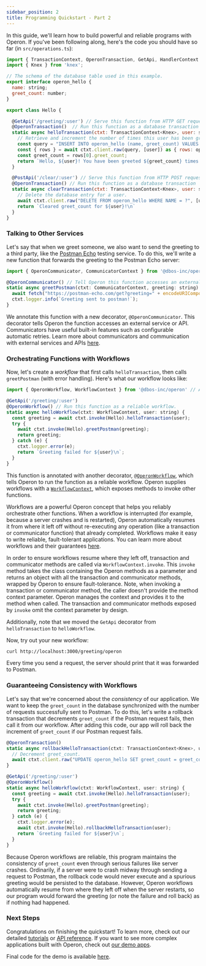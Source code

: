 ```yaml
---
sidebar_position: 2
title: Programming Quickstart - Part 2
---
```


In this guide, we'll learn how to build powerful and reliable programs with Operon.
If you've been following along, here's the code you should have so far (in `src/operations.ts`):

```javascript
import { TransactionContext, OperonTransaction, GetApi, HandlerContext } from '@dbos-inc/operon'
import { Knex } from 'knex';

// The schema of the database table used in this example.
export interface operon_hello {
  name: string;
  greet_count: number;
}

export class Hello {

  @GetApi('/greeting/:user') // Serve this function from HTTP GET requests to the /greeting endpoint with 'user' as a path parameter
  @OperonTransaction()  // Run this function as a database transaction
  static async helloTransaction(ctxt: TransactionContext<Knex>, user: string) {
    // Retrieve and increment the number of times this user has been greeted.
    const query = "INSERT INTO operon_hello (name, greet_count) VALUES (?, 1) ON CONFLICT (name) DO UPDATE SET greet_count = operon_hello.greet_count + 1 RETURNING greet_count;"
    const { rows } = await ctxt.client.raw(query, [user]) as { rows: operon_hello[] };
    const greet_count = rows[0].greet_count;
    return `Hello, ${user}! You have been greeted ${greet_count} times.\n`;
  }

  @PostApi('/clear/:user') // Serve this function from HTTP POST requests to the /clear endpoint with 'user' as a path parameter
  @OperonTransaction() // Run this function as a database transaction
  static async clearTransaction(ctxt: TransactionContext<Knex>, user: string) {
    // Delete the database entry for a user.
    await ctxt.client.raw("DELETE FROM operon_hello WHERE NAME = ?", [user]);
    return `Cleared greet_count for ${user}!\n`
  }
}
```

### Talking to Other Services

Let's say that when we greet someone, we also want to send the greeting to a third party, like the [Postman Echo](https://postman-echo.com/) testing service.
To do this, we'll write a new function that forwards the greeting to the Postman Echo server:

```javascript
import { OperonCommunicator, CommunicatorContext } from '@dbos-inc/operon' // Add these to your imports

@OperonCommunicator() // Tell Operon this function accesses an external service or API.
static async greetPostman(ctxt: CommunicatorContext, greeting: string) {
  await fetch("https://postman-echo.com/get?greeting=" + encodeURIComponent(greeting));
  ctxt.logger.info(`Greeting sent to postman!`);
}
```

We annotate this function with a new decorator, `@OperonCommunicator`.
This decorator tells Operon the function accesses an external service or API.
Communicators have useful built-in features such as configurable automatic retries.
Learn more about communicators and communication with external services and APIs [here](../tutorials/communicator-tutorial).

### Orchestrating Functions with Workflows

Now, let's create a _workflow_ that first calls `helloTransaction`, then calls `greetPostman` (with error handling).
Here's what our workflow looks like:

```javascript
import { OperonWorkflow, WorkflowContext } from '@dbos-inc/operon' // Add these to your imports

@GetApi('/greeting/:user')
@OperonWorkflow() // Run this function as a reliable workflow.
static async helloWorkflow(ctxt: WorkflowContext, user: string) {
  const greeting = await ctxt.invoke(Hello).helloTransaction(user);
  try {
    await ctxt.invoke(Hello).greetPostman(greeting);
    return greeting;
  } catch (e) {
    ctxt.logger.error(e);
    return `Greeting failed for ${user}\n`;
  }
}
```

This function is annotated with another decorator, [`@OperonWorkflow`](../api-reference/decorators#operonworkflow), which tells Operon to run the function as a reliable workflow.
Operon supplies workflows with a [`WorkflowContext`](../api-reference/contexts#workflowcontext), which exposes methods to invoke other functions.

Workflows are a powerful Operon concept that helps you reliably orchestrate other functions.
When a workflow is interrupted (for example, because a server crashes and is restarted), Operon automatically resumes it from where it left off without re-executing any operation (like a transaction or communicator function) that already completed.
Workflows make it easy to write reliable, fault-tolerant applications.
You can learn more about workflows and their guarantees [here](../tutorials/workflow-tutorial).

In order to ensure workflows resume where they left off, transaction and communicator methods are called via `WorkflowContext.invoke`.
This `invoke` method takes the class containing the Operon methods as a parameter and returns an object with all the transaction and communicator methods, wrapped by Operon to ensure fault-tolerance.
Note, when invoking a transaction or communicator method, the caller doesn't provide the method context parameter.
Operon manages the context and provides it to the method when called.
The transaction and communicator methods exposed by `invoke` omit the context parameter by design.

Additionally, note that we moved the `GetApi` decorator from `helloTransaction` to `helloWorkflow`.

Now, try out your new workflow:

```bash
curl http://localhost:3000/greeting/operon
```

Every time you send a request, the server should print that it was forwarded to Postman.

### Guaranteeing Consistency with Workflows

Let's say that we're concerned about the _consistency_ of our application.
We want to keep the `greet_count` in the database synchronized with the number of requests successfully sent to Postman.
To do this, let's write a rollback transaction that decrements `greet_count` if the Postman request fails, then call it from our workflow.
After adding this code, our app will roll back the increment of `greet_count` if our Postman request fails.

```javascript
@OperonTransaction()
static async rollbackHelloTransaction(ctxt: TransactionContext<Knex>, user: string) {
  // Decrement greet_count.
  await ctxt.client.raw("UPDATE operon_hello SET greet_count = greet_count - 1 WHERE name = ?", [user]);
}

@GetApi('/greeting/:user')
@OperonWorkflow()
static async helloWorkflow(ctxt: WorkflowContext, user: string) {
  const greeting = await ctxt.invoke(Hello).helloTransaction(user);
  try {
    await ctxt.invoke(Hello).greetPostman(greeting);
    return greeting;
  } catch (e) {
    ctxt.logger.error(e);
    await ctxt.invoke(Hello).rollbackHelloTransaction(user);
    return `Greeting failed for ${user}\n`;
  }
}
```

Because Operon workflows are reliable, this program maintains the consistency of `greet_count` even through serious failures like server crashes.
Ordinarily, if a server were to crash midway through sending a request to Postman, the rollback code would never execute and a spurious greeting would be persisted to the database.
However, Operon workflows automatically resume from where they left off when the server restarts, so our program would forward the greeting (or note the failure and roll back) as if nothing had happened.

### Next Steps

Congratulations on finishing the quickstart!  To learn more, check out our detailed [tutorials](../category/tutorials) or [API reference](../category/reference).
If you want to see more complex applications built with Operon, check out [our demo apps](../tutorials/demo-apps).

Final code for the demo is available [here](https://github.com/dbos-inc/operon-demo-apps/tree/main/hello-extended).
